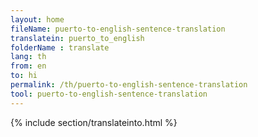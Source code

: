 ```yaml
---
layout: home
fileName: puerto-to-english-sentence-translation
translatein: puerto_to_english
folderName : translate
lang: th
from: en
to: hi
permalink: /th/puerto-to-english-sentence-translation
tool: puerto-to-english-sentence-translation
---
```

{% include section/translateinto.html %}